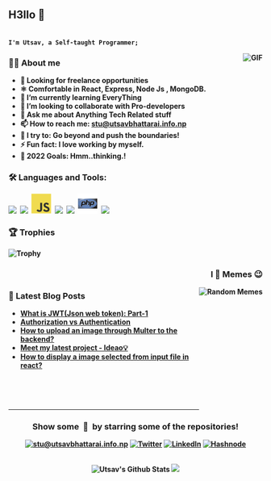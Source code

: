 <b>
	
## H3llo 👋

```

I'm Utsav, a Self-taught Programmer;

```

 <img align="right" height="300px" alt="GIF" src="https://media.giphy.com/media/NUnKElMS1s2Z8wtya8/giphy.gif" />

 <!-- <a href="https://app.daily.dev/Utsav"><img align="right" src="https://api.daily.dev/devcards/3c54f7fc9fb04cb6a371de8eb8988886.png?r=q4q" width="200" alt="Utsav bhattarai's Dev Card"/></a> -->
 
### 👨‍💻 About me

- 🔭 Looking for freelance opportunities
- ⚛️ Comfortable in React, Express, Node Js , MongoDB.
- 🌱 I’m currently learning EveryThing
- 👯 I’m looking to collaborate with Pro-developers
- 💬 Ask me about Anything Tech Related stuff
- 📫 How to reach me: stu@utsavbhattarai.info.np <br>
- 🧗 I try to: Go beyond and push the boundaries!
- ⚡ Fun fact: I love working by myself.
- 🥅 2022 Goals: Hmm..thinking.!

### 🛠 Languages and Tools:

<span><img src="https://cdn.jsdelivr.net/gh/devicons/devicon@latest/icons/html5/html5-plain.svg" width="40px"></span>&nbsp;
<span><img src="https://cdn.jsdelivr.net/gh/devicons/devicon@latest/icons/css3/css3-plain.svg" width="40px"></span>&nbsp;
<span><img src="https://raw.githubusercontent.com/devicons/devicon/master/icons/javascript/javascript-original.svg" width="40px"></span>&nbsp;
<span><img src="https://cdn.jsdelivr.net/gh/devicons/devicon@latest/icons/react/react-original.svg" width="40px"></span>&nbsp;
<span><img src="https://cdn.jsdelivr.net/gh/devicons/devicon@latest/icons/nodejs/nodejs-plain.svg" width="40px"></span>&nbsp;
<span><img src="https://raw.githubusercontent.com/devicons/devicon/master/icons/php/php-original.svg" width="40px"></span>&nbsp;
<span><img src="https://www.vectorlogo.zone/logos/mongodb/mongodb-icon.svg" width="40px"></span>&nbsp;

### 🏆 Trophies

<div align="left">
<img width="90%" alt="Trophy" src="https://github-profile-trophy.vercel.app/?username=utsavbhattarai007&column=-1&theme=onedark&no-frame=true&column=3&margin-w=15&margin-h=15"/>
</div>

<h3 align="right">I 💖 Memes 😉</h3>
<img align="right" alt="Random Memes" title="programming memes by utsav" height="250px" src="https://web.ohidur.com/memes/random.jpg?category=programming">

<h3>📕 Latest Blog Posts</h3>

<!-- BLOG-POST-LIST:START -->
- [What is JWT&lpar;Json web token&rpar;: Part-1](https://blog.utsavbhattarai.info.np/what-is-jwtjson-web-token-part-1)
- [Authorization vs Authentication](https://blog.utsavbhattarai.info.np/authorization-vs-authentication)
- [How to upload an image through Multer to the backend?](https://blog.utsavbhattarai.info.np/how-to-upload-an-image-through-multer-to-the-backend)
- [Meet my latest project - Ideao💡](https://blog.utsavbhattarai.info.np/meet-my-latest-project-ideao)
- [How to display a image selected from input file in react?](https://blog.utsavbhattarai.info.np/how-to-display-a-image-selected-from-input-file-in-react)
<!-- BLOG-POST-LIST:END -->
<br/>
<br/>
<br/>

---

<h3 align="center">Show some &nbsp;💖&nbsp; by starring some of the repositories!</h3>
 <p align="center">
	<a href="mailto:stu@utsavbhattarai007?subject=Github%20Visitor&body=Hi%20Utsav,..."><img src="http://img.shields.io/badge/stu@utsavbhattarai.info.np-_?label=Send%20Mail&style=social&logo=gmail" alt="stu@utsavbhattarai.info.np"></a>
	<a href="https://twitter.com/utsabdev"><img src="https://img.shields.io/twitter/follow/utsabdev" alt="Twitter"></a>
	<a href="https://www.linkedin.com/in/utsavbhattarai007"><img src="https://img.shields.io/badge/-122-_?label=LinkedIn&style=social&logo=linkedin" alt="LinkedIn"></a>
	<a href="https://hashnode.com/@utsavbhattarai"><img src="http://img.shields.io/badge/-@utsavbhattarai-_?label=Hashnode&style=social&logo=hashnode" alt="Hashnode"></a>
</p>

<p align="center">
 <br/>
<img alt="Utsav's Github Stats" src="https://github-readme-stats.vercel.app/api/?username=utsavbhattarai007&show_icons=true&count_private=true&theme=react&bg_color=1F222E&title_color=7cebf5&icon_color=2d7de4&show_icons=true&border_color=7cebf5&border_radius=10&line_height=31" width="48%"/>
<img src="https://github-readme-stats.vercel.app/api/top-langs/?username=utsavbhattarai007&theme=react&hide_langs_below=1&layout=compact&border_color=7cebf5&border_radius=10" width="48%"/>
 <br/>
 </p>
 </br>
